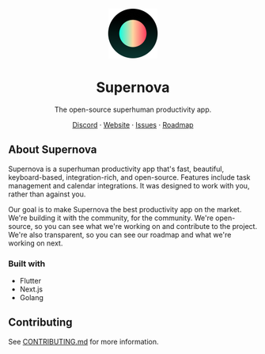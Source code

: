 <p align="center">
    <img src="./pics/circle-logo.png" width=100 height=100/>
    <h1 align="center">Supernova</h1>
    <p align="center">
        The open-source superhuman productivity app.
    </p>
    <p align="center">
        <a href="https://discord.gg/MUHH7rn2jV">Discord</a>
        ·
        <a href="https://trysupernova.one">Website</a>
        ·
        <a href="https://github.com/trysupernova/supernova/issues">Issues</a>
        ·
        <a href="https://github.com/trysupernova/supernova/milestones">Roadmap</a>
    </p>
</p>

## About Supernova

Supernova is a superhuman productivity app that's fast, beautiful, keyboard-based, integration-rich, and open-source. Features include task management and calendar integrations. It was designed to work with you, rather than against you.

Our goal is to make Supernova the best productivity app on the market. We're building it with the community, for the community. We're open-source, so you can see what we're working on and contribute to the project. We're also transparent, so you can see our roadmap and what we're working on next.

### Built with

- Flutter
- Next.js
- Golang

## Contributing

See [CONTRIBUTING.md](./CONTRIBUTING.md) for more information.
